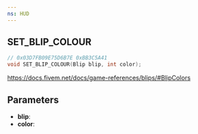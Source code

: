 ```yaml
---
ns: HUD
---
```

## SET_BLIP_COLOUR

```c
// 0x03D7FB09E75D6B7E 0xBB3C5A41
void SET_BLIP_COLOUR(Blip blip, int color);
```

https://docs.fivem.net/docs/game-references/blips/#BlipColors

## Parameters
* **blip**: 
* **color**: 

